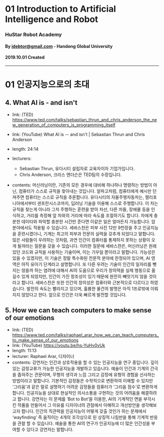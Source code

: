 
# 01 Introduction to Artificial Intelligence and Robot
### HuStar Robot Academy
#### By idebtor@gmail.com - Handong Global University
#### 2019.10.01 Created
-------------------------------

# 01 인공지능으로의 초대

## 4. What AI is - and isn't

- link: (TED) https://www.ted.com/talks/sebastian_thrun_and_chris_anderson_the_new_generation_of_computers_is_programming_itself

- link: (YouTube) What AI is -- and isn't | Sebastian Thrun and Chris Anderson

- length: 24:14
- lecturers:
    - Sebastian Thrun, 유다시티 설립자로 교육자이자 기업가입니다.
    - Chris Anderson, 크리스 앤더슨은 TED팀의 수장입니다.
- contents: 머신러닝이란, 기존의 모든 경우에 대비해 하나하나 명령하는 방법이 아닌, 컴퓨터가 스스로 규칙을 찾아내는 것입니다. 알파고처럼, 컴퓨터에게 예시만 던져주면 컴퓨터는 스스로 규칙을 추론합니다. 유다시티의 자율주행자동차는, 캘리포니아에서부터 샌프란시스코까지, 딥러닝 기술을 이용해 스스로 주행합니다. 이 차는 규칙을 찾는게 아니라 그저 주행하는 훈련을 받아 차선, 다른 차들, 장애물 등을 인식하고, 거리를 측정해 앞 차와의 거리에 따라 속도를 조절하기도 합니다. 차에게 충분한 데이타와 파악할 충분한 시간만 준다면 이같은 일은 얼마든지 가능합니다. 암 분야에서도 적용될 수 있습니다. 세바스찬은 피부 사진 12만 9천장을 주고 인공지능을 훈련시켰더니, 기계는 최고의 피부과 전문의 실력을 갖추게 되었다고 말합니다. 많은 사람들이 우려하는 것처럼, 과연 인간이 컴퓨터를 통제하지 못하는 상황이 오게 될까라는 질문을 갖을 수 있습니다. 이러한 질문에 세바스찬은, 머신러닝은 원래 있던 코드와 규칙을 사용하는 기술이며, 이는 기우일 뿐이라고 말합니다. 가능성은 있을 수 있겠지만, 이 기술은 정말 특수화된 전문적 분야에 한정되어 있으며, AI 영역은 아직 유아기 단계라고 설명합니다. 또 다른 우려는 기술이 인간의 일자리를 뺏지는 않을까 하는 염려에 대해서  AI의 도움으로 우리가 창의력을 실제 행동으로 옮길수 있게 되었지만, 인간이 가진 창조성이 있기 때문에 완전히 빼앗기지 않을 것이라고 합니다. 세바스찬은 또한 인간의 창의성은 컴퓨터와 근본적으로 다르다고 하였습니다.  발전의 속도는 빨라지고 있으며, 훌륭한 물건의 발명은 아직 1프로밖에 이뤄지지 않았다고 한다. 앞으로 인간은 더욱 빠르게 발전할 것입니다.

## 5. How we can teach computers to make sense of our emotions

- link: (TED) https://www.ted.com/talks/raphael_arar_how_we_can_teach_computers_to_make_sense_of_our_emotions
- link: (YouTube) https://youtu.be/hs-YuHv0vUk
- length: 11:13
- lecturer: Raphael Arar, 디자이너
- contents: 강연자는 인간과 상호작용을 할 수 있는 인공지능을 연구 중입니다. 깊이 있는 감정교류가 가능한 인공지능을 개발하고 있습니다. 예술이 인간과 기계의 간극을 좁혀주는 관문이며, 무형의 생각과 느낌 그리고 감정에 유형의 경험을 선사하는 방법이라고 말합니다. 기본적인 감정들은 수학적으로 변환하여 이해할 수 있지만 ‘그리움’과 같은 말로 설명하기 어려운 감정들을 컴퓨터가  ‘그리움 점수’로 변환하게 합니다.  인공지능을 상대로 현실적인 의사소통을 구현하는 것의 어려움을 해결하려고 합니다. 강연자는 이 문제를 ‘Bot to Bot’을 이용한, AI의 기계적인 면을 부각시킨 작품을 만들어서 그 이유를 디자이너의 관점에서 이해하고 개선방안을 생각해보고자 합니다. 인간의 직관력을 인공지능이 어떻게 갖출 것인가 하는 문제에서  ‘wayfinding’ 즉 움직이는 4개의 조각상으로 된 상징적 나침반을 통해 기계적 반응을 관찰 할 수 있습니다. 예술을 통한 AI의 연구가 인공지능에 더 많은 인간성을 부여할 수 있다고 강연자는 말합니다.
